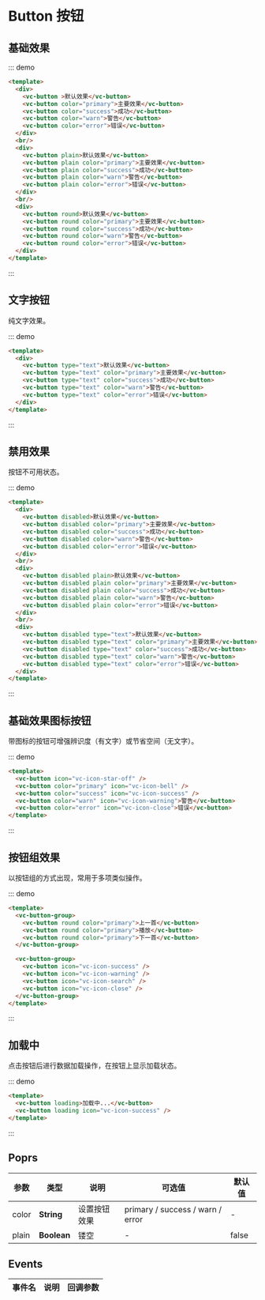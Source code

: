 # Button 按钮

## 基础效果

::: demo 
```html
<template>
  <div>
    <vc-button >默认效果</vc-button>
    <vc-button color="primary">主要效果</vc-button>
    <vc-button color="success">成功</vc-button>
    <vc-button color="warn">警告</vc-button>
    <vc-button color="error">错误</vc-button>
  </div>
  <br/>
  <div>
    <vc-button plain>默认效果</vc-button>
    <vc-button plain color="primary">主要效果</vc-button>
    <vc-button plain color="success">成功</vc-button>
    <vc-button plain color="warn">警告</vc-button>
    <vc-button plain color="error">错误</vc-button>
  </div>
  <br/>
  <div>
    <vc-button round>默认效果</vc-button>
    <vc-button round color="primary">主要效果</vc-button>
    <vc-button round color="success">成功</vc-button>
    <vc-button round color="warn">警告</vc-button>
    <vc-button round color="error">错误</vc-button>
  </div>
</template>
```
:::

## 文字按钮

纯文字效果。

::: demo 
```html
<template>
  <div>
    <vc-button type="text">默认效果</vc-button>
    <vc-button type="text" color="primary">主要效果</vc-button>
    <vc-button type="text" color="success">成功</vc-button>
    <vc-button type="text" color="warn">警告</vc-button>
    <vc-button type="text" color="error">错误</vc-button>
  </div>
</template>
```
:::

## 禁用效果

按钮不可用状态。

::: demo 
```html
<template>
  <div>
    <vc-button disabled>默认效果</vc-button>
    <vc-button disabled color="primary">主要效果</vc-button>
    <vc-button disabled color="success">成功</vc-button>
    <vc-button disabled color="warn">警告</vc-button>
    <vc-button disabled color="error">错误</vc-button>
  </div>
  <br/>
  <div>
    <vc-button disabled plain>默认效果</vc-button>
    <vc-button disabled plain color="primary">主要效果</vc-button>
    <vc-button disabled plain color="success">成功</vc-button>
    <vc-button disabled plain color="warn">警告</vc-button>
    <vc-button disabled plain color="error">错误</vc-button>
  </div>
  <br/>
  <div>
    <vc-button disabled type="text">默认效果</vc-button>
    <vc-button disabled type="text" color="primary">主要效果</vc-button>
    <vc-button disabled type="text" color="success">成功</vc-button>
    <vc-button disabled type="text" color="warn">警告</vc-button>
    <vc-button disabled type="text" color="error">错误</vc-button>
  </div>
</template>
```
:::

## 基础效果图标按钮

带图标的按钮可增强辨识度（有文字）或节省空间（无文字）。

::: demo 
```html
<template>
  <vc-button icon="vc-icon-star-off" />
  <vc-button color="primary" icon="vc-icon-bell" />
  <vc-button color="success" icon="vc-icon-success" />
  <vc-button color="warn" icon="vc-icon-warning">警告</vc-button>
  <vc-button color="error" icon="vc-icon-close">错误</vc-button>
</template>
```
:::

## 按钮组效果

以按钮组的方式出现，常用于多项类似操作。

::: demo 
```html
<template>
  <vc-button-group>
    <vc-button round color="primary">上一首</vc-button>
    <vc-button round color="primary">播放</vc-button>
    <vc-button round color="primary">下一首</vc-button>
  </vc-button-group>

  <vc-button-group>
    <vc-button icon="vc-icon-success" />
    <vc-button icon="vc-icon-warning" />
    <vc-button icon="vc-icon-search" />
    <vc-button icon="vc-icon-close" />
  </vc-button-group>
</template>
```
:::

## 加载中

点击按钮后进行数据加载操作，在按钮上显示加载状态。

::: demo 
```html
<template>
  <vc-button loading>加载中...</vc-button>
  <vc-button loading icon="vc-icon-success" />
</template>
```
:::

## Poprs

| 参数 | 类型 | 说明 | 可选值 | 默认值 |
|---|---|---|---|---|
| color | **String** | 设置按钮效果 | primary / success / warn / error | - |
| plain | **Boolean** | 镂空 | - | false |


## Events

| 事件名 | 说明 | 回调参数 |
| --- | --- | --- |
